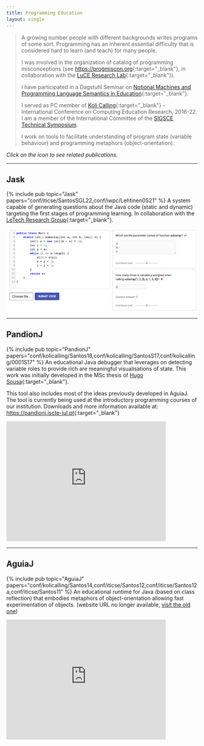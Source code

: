 ```yaml
---
title: Programming Education
layout: single
---
```

> A growing number people with different backgrounds writes programs of some sort. Programming has an inherent essential difficulty that is considered hard to learn (and teach) for many people.
>
> I was involved in the organization of catalog of programming misconceptions (see <https://progmiscon.org>{:target="_blank"}, in collaboration with the [LuCE Research Lab](https://luce.si.usi.ch){:target="_blank"}).
>
> I have participated in a Dagstuhl Seminar on [Notional Machines and Programming Language Semantics in Education](http://www.dagstuhl.de/19281){:target="_blank"}.
>
> I served as PC member of [Koli Calling](https://www.kolicalling.fi){:target="_blank"} - International Conference on Computing Education Research, 2016-22.
> I am a member of the International Committee of the [SIGSCE Technical Symposium](https://sigcse2023.sigcse.org).
>
> I work on tools to facilitate understanding of program state (variable behaviour) and programming metaphors (object-orientation).

*Click on the icon <i class="fa fa-book"></i> to see related publications.*

***
## Jask
{% include pub topic="Jask" papers="conf/iticse/SantosSGL22,conf/iwpc/Lehtinen0S21" %} A system capable of generating questions about the Java code (static and dynamic) targeting the first stages of programming learning. In collaboration with the [LeTech Research Group](https://research.cs.aalto.fi/LeTech/){:target="_blank"}.

 ![Jask](images/jask.png)

***

## PandionJ

{% include pub topic="PandionJ" papers="conf/kolicalling/Santos18,conf/kolicalling/SantosS17,conf/kolicalling/0001S17" %} An educational Java debugger that leverages on detecting variable roles to provide rich are meaningful visualisations of state. This work was initially developed in the MSc thesis of [Hugo Sousa](https://www.linkedin.com/in/hugo-sousa-43456928/){:target="_blank"}.

This tool also includes most of the ideas previously developed in AguiaJ. The tool is currently being used at the introductory programming courses of our institution. Downloads and more information available at: <https://pandionj.iscte-iul.pt>{:target="_blank"}

<iframe width="420" height="315" src="https://www.youtube.com/embed/pdvq6OVHpu8" frameborder="0" allowfullscreen></iframe>

***

## AguiaJ

{% include pub topic="AguiaJ" papers="conf/kolicalling/Santos14,conf/iticse/Santos12,conf/iticse/Santos12a,conf/iticse/Santos11" %} An educational runtime for Java (based on class reflection) that embodies metaphors of object-orientation allowing fast experimentation of objects. (website URL no longer available, [visit the old one](https://sites.google.com/view/aguiaj))
<iframe width="420" height="315" src="https://www.youtube.com/embed/3E2GAxCA4h8" frameborder="0" allowfullscreen></iframe>
